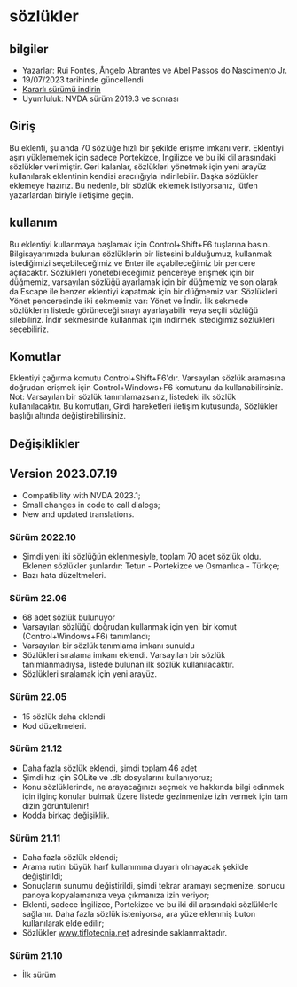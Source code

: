 # sözlükler


## bilgiler
* Yazarlar: Rui Fontes, Ângelo Abrantes ve Abel Passos do Nascimento Jr.
* 19/07/2023 tarihinde güncellendi
* [Kararlı sürümü indirin][1]
* Uyumluluk: NVDA sürüm 2019.3 ve sonrası


## Giriş
Bu eklenti, şu anda 70 sözlüğe hızlı bir şekilde erişme imkanı verir.
Eklentiyi aşırı yüklememek için sadece Portekizce, İngilizce ve bu iki dil arasındaki sözlükler verilmiştir.
Geri kalanlar, sözlükleri yönetmek için yeni arayüz kullanılarak eklentinin kendisi aracılığıyla indirilebilir.
Başka sözlükler eklemeye hazırız. Bu nedenle, bir sözlük eklemek istiyorsanız, lütfen yazarlardan biriyle iletişime geçin.


## kullanım
Bu eklentiyi kullanmaya başlamak için Control+Shift+F6 tuşlarına basın.
Bilgisayarımızda bulunan sözlüklerin bir listesini bulduğumuz, kullanmak istediğimizi seçebileceğimiz ve Enter ile açabileceğimiz bir pencere açılacaktır.
Sözlükleri yönetebileceğimiz pencereye erişmek için bir düğmemiz, varsayılan sözlüğü ayarlamak için bir düğmemiz ve son olarak da Escape ile benzer eklentiyi kapatmak için bir düğmemiz var.
Sözlükleri Yönet penceresinde iki sekmemiz var: Yönet ve İndir.
İlk sekmede sözlüklerin listede görüneceği sırayı ayarlayabilir veya seçili sözlüğü silebiliriz.
İndir sekmesinde kullanmak için indirmek istediğimiz sözlükleri seçebiliriz.


## Komutlar
Eklentiyi çağırma komutu Control+Shift+F6'dır.
Varsayılan sözlük aramasına doğrudan erişmek için Control+Windows+F6 komutunu da kullanabilirsiniz.
Not: Varsayılan bir sözlük tanımlamazsanız, listedeki ilk sözlük kullanılacaktır.
Bu komutları, Girdi hareketleri iletişim kutusunda, Sözlükler başlığı altında değiştirebilirsiniz.


## Değişiklikler


## Version 2023.07.19
* Compatibility with NVDA 2023.1;
* Small changes in code to call dialogs;
* New and updated translations.

### Sürüm 2022.10
* Şimdi yeni iki sözlüğün eklenmesiyle, toplam 70 adet sözlük oldu.
	Eklenen sözlükler şunlardır: Tetun - Portekizce ve Osmanlıca - Türkçe;
* Bazı hata düzeltmeleri.

### Sürüm 22.06
* 68 adet sözlük bulunuyor
* Varsayılan sözlüğü doğrudan kullanmak için yeni bir komut (Control+Windows+F6) tanımlandı;
* Varsayılan bir sözlük tanımlama imkanı sunuldu
* Sözlükleri sıralama imkanı eklendi. Varsayılan bir sözlük tanımlanmadıysa, listede bulunan ilk sözlük kullanılacaktır.
* Sözlükleri sıralamak için yeni arayüz.

### Sürüm 22.05
* 15 sözlük daha eklendi
* Kod düzeltmeleri.

### Sürüm 21.12
* Daha fazla sözlük eklendi, şimdi toplam 46 adet
* Şimdi hız için SQLite ve .db dosyalarını kullanıyoruz;
* Konu sözlüklerinde, ne arayacağınızı seçmek ve hakkında bilgi edinmek için ilginç konular bulmak üzere listede gezinmenize izin vermek için tam dizin görüntülenir!
* Kodda birkaç değişiklik.

### Sürüm 21.11
* Daha fazla sözlük eklendi;
* Arama rutini büyük harf kullanımına duyarlı olmayacak şekilde değiştirildi;
* Sonuçların sunumu değiştirildi, şimdi tekrar aramayı seçmenize, sonucu panoya kopyalamanıza veya çıkmanıza izin veriyor;
* Eklenti, sadece İngilizce, Portekizce ve bu iki dil arasındaki sözlüklerle sağlanır. Daha fazla sözlük isteniyorsa, ara yüze eklenmiş buton kullanılarak elde edilir;
* Sözlükler www.tiflotecnia.net adresinde saklanmaktadır.

### Sürüm 21.10
* İlk sürüm

[1]: https://github.com/ruifontes/Dictionaries/releases/download/2023.07.19/dictionaries-2023.07.19.nvda-addon



